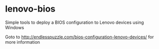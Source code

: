 # lenovo-bios
Simple tools to deploy a BIOS configuration to Lenovo devices using Windows

Goto to http://endlesspuzzle.com/bios-configuration-lenovo-devices/ for more information

